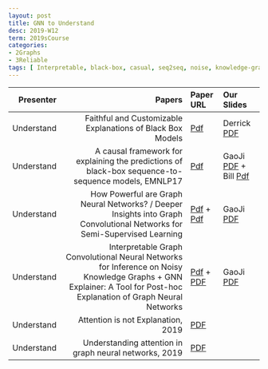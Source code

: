 ```yaml
---
layout: post
title: GNN to Understand  
desc: 2019-W12
term: 2019sCourse
categories:
- 2Graphs
- 3Reliable
tags: [ Interpretable, black-box, casual, seq2seq, noise, knowledge-graph, attention]  
---
```



| Presenter | Papers | Paper URL| Our Slides |
| -----: | -------------------------------------: | :----- | :----- |
| Understand |   Faithful and Customizable Explanations of Black Box Models    | [Pdf](http://www.aies-conference.com/wp-content/papers/main/AIES-19_paper_143.pdf) | Derrick [PDF]({{site.baseurl}}/talks2019/19sCourse/20190215-Derrick-Explainable-AI.pdf)  | 
| Understand |  A causal framework for explaining the predictions of black-box sequence-to-sequence models, EMNLP17     | [Pdf](https://arxiv.org/abs/1707.01943) | GaoJi [PDF]({{site.baseurl}}/talks2019/19sCourse/20190301-Ji-Socrat.pdf) + Bill [Pdf]({{site.baseurl}}/talks2019/19scribeNotes/20190301-Bill-BlackboxSeq2Seq.pdf) | 
| Understand |  How Powerful are Graph Neural Networks? / Deeper Insights into Graph Convolutional Networks for Semi-Supervised Learning | [Pdf](https://arxiv.org/abs/1810.00826) + [Pdf](https://arxiv.org/abs/1801.07606) | GaoJi [PDF]({{site.baseurl}}/talks2019/19sCourse/20190322-Ji-PowerfulGNN.pdf)  | 
|  Understand |  Interpretable Graph Convolutional Neural Networks for Inference on Noisy Knowledge Graphs +  GNN Explainer: A Tool for Post-hoc Explanation of Graph Neural Networks | [Pdf](https://arxiv.org/abs/1812.00279) + [PDF](https://arxiv.org/abs/1903.03894) | GaoJi [PDF]({{site.baseurl}}/talks2019/19sCourse/20190412-Ji-GNNExplainPapers.pdf) | 
| Understand | Attention is not Explanation, 2019   | [PDF](https://arxiv.org/abs/1902.10186)   |  | 
| Understand | Understanding attention in graph neural networks, 2019   | [PDF](https://arxiv.org/abs/1905.02850)   |  | 
